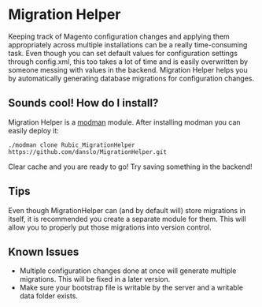 Migration Helper
================

Keeping track of Magento configuration changes and applying them appropriately across multiple installations can be a really time-consuming task.
Even though you can set default values for configuration settings through config.xml, this too takes a lot of time and is easily overwritten by someone messing with values in the backend.
Migration Helper helps you by automatically generating database migrations for configuration changes.


Sounds cool! How do I install?
------------------------------

Migration Helper is a [modman](https://github.com/colinmollenhour/modman) module.
After installing modman you can easily deploy it:

    ./modman clone Rubic_MigrationHelper https://github.com/danslo/MigrationHelper.git

Clear cache and you are ready to go! Try saving something in the backend!


Tips
----

Even though MigrationHelper can (and by default will) store migrations in itself, it is recommended you create a separate module for them.
This will allow you to properly put those migrations into version control.


Known Issues
------------

* Multiple configuration changes done at once will generate multiple migrations. This will be fixed in a later version.
* Make sure your bootstrap file is writable by the server and a writable data folder exists.
